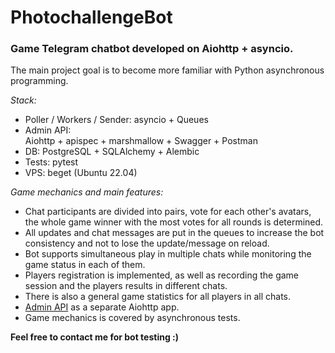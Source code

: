 # PhotochallengeBot 

### Game Telegram chatbot developed on Aiohttp + asyncio.

The main project goal is to become more familiar with Python asynchronous programming.

*Stack:*
* Poller / Workers / Sender: asyncio + Queues
* Admin API:  
Aiohttp + apispec + marshmallow + Swagger + Postman
* DB: PostgreSQL + SQLAlchemy + Alembic
* Tests: pytest
* VPS: beget (Ubuntu 22.04)

*Game mechanics and main features:*  

* Chat participants are divided into pairs, vote for each other's avatars, the whole game winner with the most votes for all rounds is determined.  
* All updates and chat messages are put in the queues to increase the bot consistency and not to lose the update/message on reload.
* Bot supports simultaneous play in multiple chats while monitoring the game status in each of them.
* Players registration is implemented, as well as recording the game session and the players results in different chats.
* There is also a general game statistics for all players in all chats.
* [Admin API](https://github.com/yoskaayoskaa/PhotochallengeBot_Admin_API) as a separate Aiohttp app.
* Game mechanics is covered by asynchronous tests.

**Feel free to contact me for bot testing :)**
